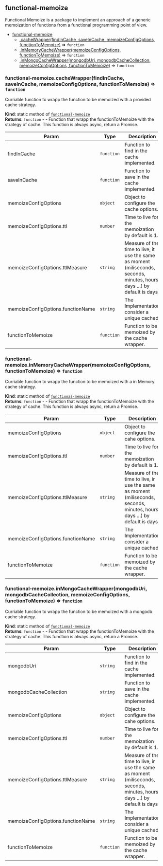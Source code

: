<a name="module_functional-memoize"></a>

## functional-memoize
Functional Memoize is a package to implement an 
approach of a generic memoization of functions 
from a functional programming point of view.


* [functional-memoize](#module_functional-memoize)
    * [.cacheWrapper(findInCache, saveInCache, memoizeConfigOptions, functionToMemoize)](#module_functional-memoize.cacheWrapper) ⇒ <code>function</code>
    * [.inMemoryCacheWrapper(memoizeConfigOptions, functionToMemoize)](#module_functional-memoize.inMemoryCacheWrapper) ⇒ <code>function</code>
    * [.inMongoCacheWrapper(mongodbUri, mongodbCacheCollection, memoizeConfigOptions, functionToMemoize)](#module_functional-memoize.inMongoCacheWrapper) ⇒ <code>function</code>

<a name="module_functional-memoize.cacheWrapper"></a>

### functional-memoize.cacheWrapper(findInCache, saveInCache, memoizeConfigOptions, functionToMemoize) ⇒ <code>function</code>
Curriable function to wrapp the function to be memoized with a provided cache strategy.

**Kind**: static method of [<code>functional-memoize</code>](#module_functional-memoize)  
**Returns**: <code>function</code> - - Function that wrapp the functionToMemoize with the strategy of cache.
This function is always async, return a Promise.  

| Param | Type | Description |
| --- | --- | --- |
| findInCache | <code>function</code> | Function to find in the cache implemented. |
| saveInCache | <code>function</code> | Function to save in the cache implemented. |
| memoizeConfigOptions | <code>object</code> | Object to configure the cache options. |
| memoizeConfigOptions.ttl | <code>number</code> | Time to live for the memoization by default is 1. |
| memoizeConfigOptions.ttlMeasure | <code>string</code> | Measure of the time to live, it use the same as moment  (miliseconds, seconds, minutes, hours, days ...) by default is days. |
| memoizeConfigOptions.functionName | <code>string</code> | The Implementation consider a unique cached. |
| functionToMemoize | <code>function</code> | Function to be memoized by the cache wrapper. |

<a name="module_functional-memoize.inMemoryCacheWrapper"></a>

### functional-memoize.inMemoryCacheWrapper(memoizeConfigOptions, functionToMemoize) ⇒ <code>function</code>
Curriable function to wrapp the function to be memoized with a in Memory cache strategy.

**Kind**: static method of [<code>functional-memoize</code>](#module_functional-memoize)  
**Returns**: <code>function</code> - - Function that wrapp the functionToMemoize with the strategy of cache.
This function is always async, return a Promise.  

| Param | Type | Description |
| --- | --- | --- |
| memoizeConfigOptions | <code>object</code> | Object to configure the cahe options. |
| memoizeConfigOptions.ttl | <code>number</code> | Time to live for the memoization by default is 1. |
| memoizeConfigOptions.ttlMeasure | <code>string</code> | Measure of the time to live, ir use the same as moment  (miliseconds, seconds, minutes, hours, days ...) by default is days. |
| memoizeConfigOptions.functionName | <code>string</code> | The Implementation consider a unique cached. |
| functionToMemoize | <code>function</code> | Function to be memoized by the cache wrapper. |

<a name="module_functional-memoize.inMongoCacheWrapper"></a>

### functional-memoize.inMongoCacheWrapper(mongodbUri, mongodbCacheCollection, memoizeConfigOptions, functionToMemoize) ⇒ <code>function</code>
Curriable function to wrapp the function to be memoized with a mongodb cache strategy.

**Kind**: static method of [<code>functional-memoize</code>](#module_functional-memoize)  
**Returns**: <code>function</code> - - Function that wrapp the functionToMemoize with the strategy of cache.
This function is always async, return a Promise.  

| Param | Type | Description |
| --- | --- | --- |
| mongodbUri | <code>string</code> | Function to find in the cache implemented. |
| mongodbCacheCollection | <code>string</code> | Function to save in the cache implemented. |
| memoizeConfigOptions | <code>object</code> | Object to configure the cahe options. |
| memoizeConfigOptions.ttl | <code>number</code> | Time to live for the memoization by default is 1. |
| memoizeConfigOptions.ttlMeasure | <code>string</code> | Measure of the time to live, ir use the same as moment  (miliseconds, seconds, minutes, hours, days ...) by default is days. |
| memoizeConfigOptions.functionName | <code>string</code> | The Implementation consider a unique cached. |
| functionToMemoize | <code>function</code> | Function to be memoized by the cache wrapper. |


